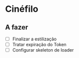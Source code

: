 # Cinéfilo

## A fazer

- [ ] Finalizar a estilização
- [ ] Tratar expiração do Token
- [ ] Configurar skeleton de loader
